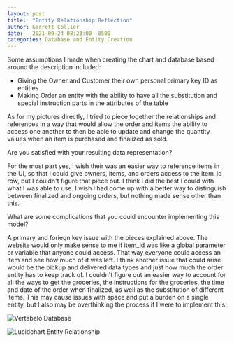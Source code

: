 ```yaml
---
layout: post
title:  "Entity Relationship Reflection"
author: Garrett Collier
date:   2021-09-24 08:23:00 -0500
categories: Database and Entity Creation
---
```

Some assumptions I made when creating the chart and database based around the description included:
 - Giving the Owner and Customer their own personal primary key ID as entities  
 - Making Order an entity with the ability to have all the substitution and special instruction parts in the attributes of the table

As for my pictures directly, I tried to piece together the relationships and references in a way that would allow the order and items the ability to access one another to then be able to update and change the quantity values when an item is purchased and finalized as sold.

Are you satisfied with your resulting data representation?<br>

For the most part yes, I wish their was an easier way to reference items in the UI, so that I could give owners, items, and orders access to the item_id row, but I couldn't figure that piece out. I think I did the best I could with what I was able to use. I wish I had come up with a better way to distinguish between finalized and ongoing orders, but nothing made sense other than this.

What are some complications that you could encounter implementing this model?<br>

A primary and foriegn key issue with the pieces explained above. The website would only make sense to me if item_id was like a global parameter or variable that anyone could access. That way everyone could access an item and see how much of it was left. I think another issue that could arise would be the pickup and delivered data types and just how much the order entity has to keep track of. I couldn't figure out an easier way to account for all the ways to get the groceries, the instructions for the groceries, the time and date of the order when finalized, as well as the substitution of different items. This may cause issues with space and put a burden on a single entity, but I also may be overthinking the process if I were to implement this.

![Vertabelo Database]({{site.baseurl}}/pictures/Vertabelo.jpg)

![Lucidchart Entity Relationship]({{site.baseurl}}/pictures/Lucidchart.jpg)
